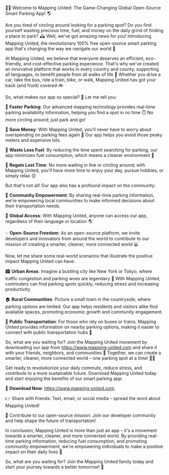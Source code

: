 🚗💨 Welcome to Mapping United: The Game-Changing Global Open-Source Smart Parking App! 🌎

Are you tired of circling around looking for a parking spot? Do you find yourself wasting precious time, fuel, and money on the daily grind of finding a place to park? 🕰️ Well, we've got amazing news for you! Introducing Mapping United, the revolutionary 100% free open-source smart parking app that's changing the way we navigate our world 🌟

At Mapping United, we believe that everyone deserves an efficient, eco-friendly, and cost-effective parking experience. That's why we've created an innovative platform that works in every country and county, supporting all languages, to benefit people from all walks of life 👥 Whether you drive a car, take the bus, ride a train, bike, or walk, Mapping United has got your back (and front) covered 🚲

So, what makes our app so special? 🤔 Let me tell you:

📍 **Faster Parking**: Our advanced mapping technology provides real-time parking availability information, helping you find a spot in no time ⏱️ No more circling around; just park and go!

💸 **Save Money**: With Mapping United, you'll never have to worry about overspending on parking fees again 💸 Our app helps you avoid those pesky meters and expensive lots.

🚗 **Waste Less Fuel**: By reducing the time spent searching for parking, our app minimizes fuel consumption, which means a cleaner environment 🌿

💪 **Regain Lost Time**: No more waiting in line or circling around; with Mapping United, you'll have more time to enjoy your day, pursue hobbies, or simply relax 😊

But that's not all! Our app also has a profound impact on the community:

👥 **Community Empowerment**: By sharing real-time parking information, we're empowering local communities to make informed decisions about their transportation needs.

💪 **Global Access**: With Mapping United, anyone can access our app, regardless of their language or location 🌎

💡 **Open-Source Freedom**: As an open-source platform, we invite developers and innovators from around the world to contribute to our mission of creating a smarter, cleaner, more connected world 💻

Now, let me share some real-world scenarios that illustrate the positive impact Mapping United can have:

🏙️ **Urban Areas**: Imagine a bustling city like New York or Tokyo, where traffic congestion and parking woes are legendary 🚗 With Mapping United, commuters can find parking spots quickly, reducing stress and increasing productivity.

🏠 **Rural Communities**: Picture a small town in the countryside, where parking options are limited. Our app helps residents and visitors alike find available spaces, promoting economic growth and community engagement.

🚌 **Public Transportation**: For those who rely on buses or trains, Mapping United provides information on nearby parking options, making it easier to connect with public transportation hubs 🚌

So, what are you waiting for? Join the Mapping United movement by downloading our app from https://www.mapping-united.com and share it with your friends, neighbors, and communities 💬 Together, we can create a smarter, cleaner, more connected world – one parking spot at a time! 🚗💥

Get ready to revolutionize your daily commute, reduce stress, and contribute to a more sustainable future. Download Mapping United today and start enjoying the benefits of our smart parking app:

📲 **Download Now**: https://www.mapping-united.com

👉 Share with friends: Text, email, or social media – spread the word about Mapping United!

🤝 Contribute to our open-source mission: Join our developer community and help shape the future of transportation!

In conclusion, Mapping United is more than just an app – it's a movement towards a smarter, cleaner, and more connected world. By providing real-time parking information, reducing fuel consumption, and promoting community empowerment, we're empowering individuals to make a positive impact on their daily lives 🌟

So, what are you waiting for? Join the Mapping United family today and start your journey towards a better tomorrow! 🚀